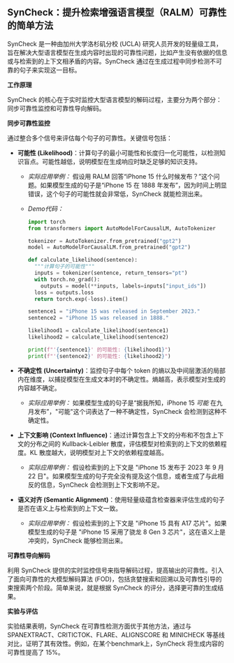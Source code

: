 ## SynCheck：提升检索增强语言模型（RALM）可靠性的简单方法

SynCheck 是一种由加州大学洛杉矶分校 (UCLA) 研究人员开发的轻量级工具，旨在解决大型语言模型在生成内容时出现的可靠性问题，比如产生没有依据的信息或与检索到的上下文相矛盾的内容。SynCheck 通过在生成过程中同步检测不可靠的句子来实现这一目标。

**工作原理**

SynCheck 的核心在于实时监控大型语言模型的解码过程，主要分为两个部分：同步可靠性监控和可靠性导向解码。

**同步可靠性监控**

通过整合多个信号来评估每个句子的可靠性。关键信号包括：

*   **可能性 (Likelihood)**：计算句子的最小可能性和长度归一化可能性，以检测知识盲点。可能性越低，说明模型在生成响应时缺乏足够的知识支持。

    *   *实际应用举例：* 假设用 RALM 回答“iPhone 15 什么时候发布？”这个问题。如果模型生成的句子是“iPhone 15 在 1888 年发布”，因为时间上明显错误，这个句子的可能性就会非常低，SynCheck 就能检测出来。

    *   *Demo代码：*
        ```python
        import torch
        from transformers import AutoModelForCausalLM, AutoTokenizer
        
        tokenizer = AutoTokenizer.from_pretrained("gpt2")
        model = AutoModelForCausalLM.from_pretrained("gpt2")
        
        def calculate_likelihood(sentence):
          """计算句子的可能性"""
          inputs = tokenizer(sentence, return_tensors="pt")
          with torch.no_grad():
            outputs = model(**inputs, labels=inputs["input_ids"])
          loss = outputs.loss
          return torch.exp(-loss).item()
        
        sentence1 = "iPhone 15 was released in September 2023."
        sentence2 = "iPhone 15 was released in 1888."
        
        likelihood1 = calculate_likelihood(sentence1)
        likelihood2 = calculate_likelihood(sentence2)
        
        print(f"'{sentence1}' 的可能性: {likelihood1}")
        print(f"'{sentence2}' 的可能性: {likelihood2}")
        ```

*   **不确定性 (Uncertainty)**：监控句子中每个 token 的熵以及中间层激活的局部内在维度，以捕捉模型在生成文本时的不确定性。熵越高，表示模型对生成的内容越不确定。

    *   *实际应用举例：* 如果模型生成的句子是“据我所知，iPhone 15 *可能* 在九月发布”，"可能"这个词表达了一种不确定性，SynCheck 会检测到这种不确定性。

*   **上下文影响 (Context Influence)**：通过计算包含上下文的分布和不包含上下文的分布之间的 Kullback-Leibler 散度，评估模型对检索到的上下文的依赖程度。KL 散度越大，说明模型对上下文的依赖程度越高。

    *   *实际应用举例：* 假设检索到的上下文是 "iPhone 15 发布于 2023 年 9 月 22 日"。如果模型生成的句子完全没有提及这个信息，或者生成了与此相反的信息，SynCheck 会检测到上下文影响不足。

*   **语义对齐 (Semantic Alignment)**：使用轻量级蕴含检查器来评估生成的句子是否在语义上与检索到的上下文一致。

    *   *实际应用举例：* 假设检索到的上下文是 "iPhone 15 具有 A17 芯片"。如果模型生成的句子是 "iPhone 15 采用了骁龙 8 Gen 3 芯片"，这在语义上是冲突的，SynCheck 能够检测出来。

**可靠性导向解码**

利用 SynCheck 提供的实时监控信号来指导解码过程，提高输出的可靠性。引入了面向可靠性的大模型解码算法 (FOD)，包括贪婪搜索和回溯以及可靠性引导的束搜索两个阶段。简单来说，就是根据 SynCheck 的评分，选择更可靠的生成结果。

**实验与评估**

实验结果表明，SynCheck 在可靠性检测方面优于其他方法，通过与 SPANEXTRACT、CRITICTOK、FLARE、ALIGNSCORE 和 MINICHECK 等基线对比，证明了其有效性。例如，在某个benchmark上，SynCheck 将生成内容的可靠性提高了 15%。